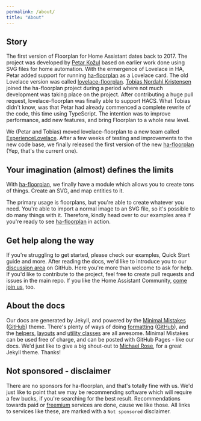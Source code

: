 ```yaml
---
permalink: /about/
title: "About"
---
```


## Story

The first version of Floorplan for Home Assistant dates back to 2017. The project was developed by [Petar Kožul](https://github.com/orgs/ExperienceLovelace/people/pkozul) based on earlier work done using SVG files for home automation. With the ermergence of Lovelace in HA, Petar added support for running [ha-floorplan](https://github.com/pkozul/ha-floorplan) as a Lovelace card. The old Lovelace version was called [lovelace-floorplan](https://github.com/ExperienceLovelace/lovelace-floorplan). [Tobias Nordahl Kristensen](https://github.com/orgs/ExperienceLovelace/people/exetico) joined the ha-floorplan project during a period where not much development was taking place on the project. After contributing a huge pull request, lovelace-floorplan was finally able to support HACS. What Tobias didn't know, was that Petar had already commenced a complete rewrite of the code, this time using TypeScript. The intention was to improve performance, add new features, and bring Floorplan to a whole new level.

We (Petar and Tobias) moved lovelace-floorplan to a new team called [ExperienceLovelace](https://github.com/ExperienceLovelace). After a few weeks of testing and improvements to the new code base, we finally released the first version of the new [ha-floorplan](https://github.com/ExperienceLovelace/ha-floorplan) (Yep, that's the current one).

## Your imagination (almost) defines the limits

With [ha-floorplan](https://github.com/ExperienceLovelace/ha-floorplan), we finally have a module which allows you to create tons of things. Create an SVG, and map entities to it. 

The primary usage is floorplans, but you're able to create whatever you need. You're able to import a normal image to an SVG file, so it's possible to do many things with it. Therefore, kindly head over to our examples area if you're ready to see [ha-floorplan](https://github.com/ExperienceLovelace/ha-floorplan) in action.

## Get help along the way

If you're struggling to get started, please check our examples, Quick Start guide and more. After reading the docs, we'd like to introduce you to our [discussion area](https://github.com/ExperienceLovelace/ha-floorplan/discussions) on GitHub. Here you're more than welcome to ask for help. If you'd like to contribute to the project, feel free to create pull requests and issues in the main repo. If you like the Home Assistant Community, [come join us](https://community.home-assistant.io/t/floorplan-now-available-as-a-lovelace-card/115489), too.

## About the docs

Our docs are generated by Jekyll, and powered by the [Minimal Mistakes](https://mmistakes.github.io/minimal-mistakes/) ([GitHub](https://github.com/mmistakes/minimal-mistakes)) theme. There's plenty of ways of doing [formatting](https://mmistakes.github.io/minimal-mistakes/markup/markup-html-tags-and-formatting/) ([GitHub](https://github.com/mmistakes/minimal-mistakes/edit/master/docs/_posts/2013-01-11-markup-html-tags-and-formatting.md)), and the [helpers](https://mmistakes.github.io/minimal-mistakes/docs/helpers/), [layouts](https://mmistakes.github.io/minimal-mistakes/docs/layouts/) and [utility classes](https://mmistakes.github.io/minimal-mistakes/docs/utility-classes/) are all awesome. Minimal Mistakes can be used free of charge, and can be posted with GitHub Pages - like our docs. We'd just like to give a big shout-out to [Michael Rose](https://github.com/mmistakes), for a great Jekyll theme. Thanks!

## Not sponsored - disclaimer

There are no sponsors for ha-floorplan, and that's totally fine with us. We'd just like to point that we may be recommending software which will require a few bucks, if you're searching for the best result. Recommendations towards paid or [freemium](https://en.wikipedia.org/wiki/Freemium) services are done, cause we like those. All links to services like these, are marked with a `Not sponsored` disclaimer.
